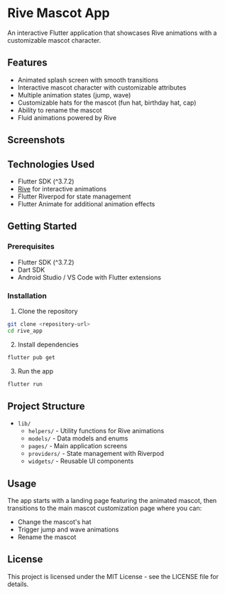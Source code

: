 # Rive Mascot App

An interactive Flutter application that showcases Rive animations with a customizable mascot character.

## Features

- Animated splash screen with smooth transitions
- Interactive mascot character with customizable attributes
- Multiple animation states (jump, wave)
- Customizable hats for the mascot (fun hat, birthday hat, cap)
- Ability to rename the mascot
- Fluid animations powered by Rive

## Screenshots

## Technologies Used

- Flutter SDK (^3.7.2)
- [Rive](https://rive.app/) for interactive animations
- Flutter Riverpod for state management
- Flutter Animate for additional animation effects

## Getting Started

### Prerequisites

- Flutter SDK (^3.7.2)
- Dart SDK
- Android Studio / VS Code with Flutter extensions

### Installation

1. Clone the repository

```bash
git clone <repository-url>
cd rive_app
```

2. Install dependencies

```bash
flutter pub get
```

3. Run the app

```bash
flutter run
```

## Project Structure

- `lib/`
  - `helpers/` - Utility functions for Rive animations
  - `models/` - Data models and enums
  - `pages/` - Main application screens
  - `providers/` - State management with Riverpod
  - `widgets/` - Reusable UI components

## Usage

The app starts with a landing page featuring the animated mascot, then transitions to the main mascot customization page where you can:

- Change the mascot's hat
- Trigger jump and wave animations
- Rename the mascot

## License

This project is licensed under the MIT License - see the LICENSE file for details.
